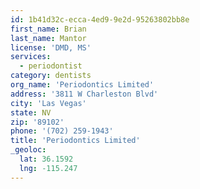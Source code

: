 ```yaml
---
id: 1b41d32c-ecca-4ed9-9e2d-95263802bb8e
first_name: Brian
last_name: Mantor
license: 'DMD, MS'
services:
  - periodontist
category: dentists
org_name: 'Periodontics Limited'
address: '3811 W Charleston Blvd'
city: 'Las Vegas'
state: NV
zip: '89102'
phone: '(702) 259-1943'
title: 'Periodontics Limited'
_geoloc:
  lat: 36.1592
  lng: -115.247
---
```

